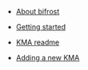 - [About bifrost](README.md)

- [Getting started](getting_started.md)

- [KMA readme](KMA_README.md)

- [Adding a new KMA](setting_up_kma.md)